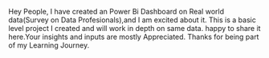 Hey People,
I have created an Power Bi Dashboard on Real world data(Survey on Data Profesionals),and I am excited about it.
This is a basic level project I created and will work in depth on same data.
happy to share it here.Your insights and inputs are mostly Appreciated.
Thanks for being part of my Learning Journey.
